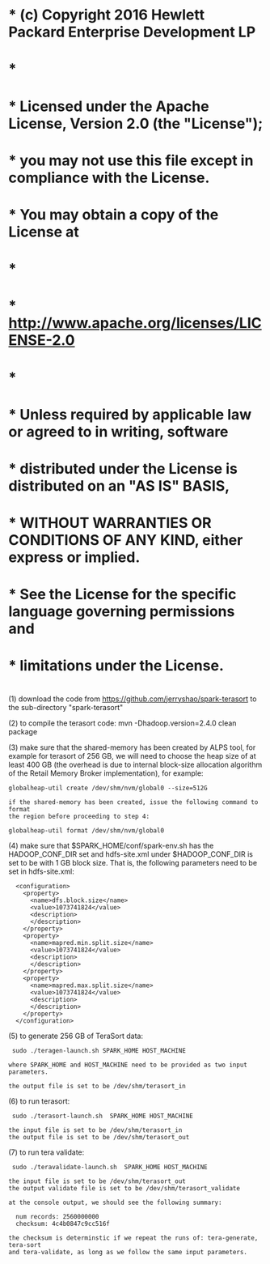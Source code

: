 # * (c) Copyright 2016 Hewlett Packard Enterprise Development LP
# *
# * Licensed under the Apache License, Version 2.0 (the "License");
# * you may not use this file except in compliance with the License.
# * You may obtain a copy of the License at
# *
# *     http://www.apache.org/licenses/LICENSE-2.0
# *
# * Unless required by applicable law or agreed to in writing, software
# * distributed under the License is distributed on an "AS IS" BASIS,
# * WITHOUT WARRANTIES OR CONDITIONS OF ANY KIND, either express or implied.
# * See the License for the specific language governing permissions and
# * limitations under the License.
#

(1) download the code from https://github.com/jerryshao/spark-terasort 
    to the sub-directory "spark-terasort"

(2) to compile the terasort code: 
    mvn -Dhadoop.version=2.4.0 clean package 


(3) make sure that the shared-memory has been created by ALPS tool, for example
    for terasort of 256 GB, we will need to choose the heap size of at least 400 GB
    (the overhead is due to internal block-size allocation algorithm of the Retail
     Memory Broker implementation), for example:  

    globalheap-util create /dev/shm/nvm/global0 --size=512G

    if the shared-memory has been created, issue the following command to format
    the region before proceeding to step 4:

    globalheap-util format /dev/shm/nvm/global0

(4) make sure that $SPARK_HOME/conf/spark-env.sh has the HADOOP_CONF_DIR set and hdfs-site.xml
    under $HADOOP_CONF_DIR is set to be with 1 GB block size. That is, the following parameters 
    need to be set in hdfs-site.xml:

      <configuration>
        <property>
          <name>dfs.block.size</name>
          <value>1073741824</value>
          <description>
          </description>
        </property>
        <property>
          <name>mapred.min.split.size</name>
          <value>1073741824</value>
          <description>
          </description>
        </property>
        <property>
          <name>mapred.max.split.size</name>
          <value>1073741824</value> 
          <description>
          </description>
        </property>
      </configuration>

(5) to generate 256 GB of TeraSort data:
    
     sudo ./teragen-launch.sh SPARK_HOME HOST_MACHINE

    where SPARK_HOME and HOST_MACHINE need to be provided as two input parameters.
    
    the output file is set to be /dev/shm/terasort_in

    
(6) to run terasort:

     sudo ./terasort-launch.sh  SPARK_HOME HOST_MACHINE

    the input file is set to be /dev/shm/terasort_in
    the output file is set to be /dev/shm/terasort_out

(7) to run tera validate:

     sudo ./teravalidate-launch.sh  SPARK_HOME HOST_MACHINE

    the input file is set to be /dev/shm/terasort_out
    the output validate file is set to be /dev/shm/terasort_validate

    at the console output, we should see the following summary:

      num records: 2560000000
      checksum: 4c4b0847c9cc516f

    the checksum is determinstic if we repeat the runs of: tera-generate, tera-sort
    and tera-validate, as long as we follow the same input parameters. 

